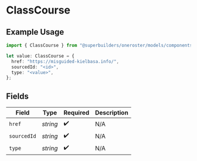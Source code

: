 # ClassCourse

## Example Usage

```typescript
import { ClassCourse } from "@superbuilders/oneroster/models/components";

let value: ClassCourse = {
  href: "https://misguided-kielbasa.info/",
  sourcedId: "<id>",
  type: "<value>",
};
```

## Fields

| Field              | Type               | Required           | Description        |
| ------------------ | ------------------ | ------------------ | ------------------ |
| `href`             | *string*           | :heavy_check_mark: | N/A                |
| `sourcedId`        | *string*           | :heavy_check_mark: | N/A                |
| `type`             | *string*           | :heavy_check_mark: | N/A                |